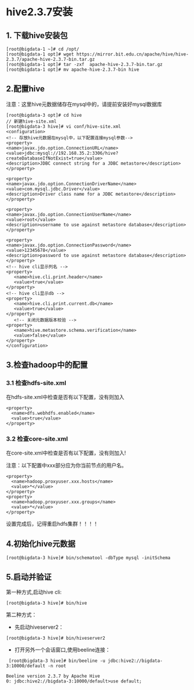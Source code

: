 # hive2.3.7安装
## 1. 下载hive安装包
```
[root@bigdata-1 ~]# cd /opt/
[root@bigdata-1 opt]# wget https://mirror.bit.edu.cn/apache/hive/hive-2.3.7/apache-hive-2.3.7-bin.tar.gz
[root@bigdata-1 opt]# tar -zxf  apache-hive-2.3.7-bin.tar.gz
[root@bigdata-1 opt]# mv apache-hive-2.3.7-bin hive
```
## 2.配置hive
注意：这里hive元数据储存在mysql中的，请提前安装好mysql数据库

```
[root@bigdata-3 opt]# cd hive
// 新建hive-site.xml
[root@bigdata-3 hive]# vi conf/hive-site.xml 
<configuration>
<!-- 存放hive元数据在mysql中，以下配置连接mysql参数-->
<property>
<name>javax.jdo.option.ConnectionURL</name>
<value>jdbc:mysql://192.168.35.2:3306/hive?createDatabaseIfNotExist=true</value>
<description>JDBC connect string for a JDBC metastore</description>
</property>

<property>
<name>javax.jdo.option.ConnectionDriverName</name>
<value>com.mysql.jdbc.Driver</value>
<description>Driver class name for a JDBC metastore</description>
</property>

<property>
<name>javax.jdo.option.ConnectionUserName</name>
<value>root</value>
<description>username to use against metastore database</description>
</property>

<property>
<name>javax.jdo.option.ConnectionPassword</name>
<value>12345678</value>
<description>password to use against metastore database</description>
</property>
<!-- hive cli显示列名 -->
<property>
   <name>hive.cli.print.header</name>
   <value>true</value>
</property>
<!-- hive cli显示db -->
<property>
   <name>hive.cli.print.current.db</name>
   <value>true</value>
</property>
   <!-- 关闭元数据版本校验 -->
<property>
   <name>hive.metastore.schema.verification</name>
   <value>false</value>
</property>
</configuration>
```
## 3.检查hadoop中的配置
### 3.1 检查hdfs-site.xml
在hdfs-site.xml中检查是否有以下配置，没有则加入

```
<property>
  <name>dfs.webhdfs.enabled</name>
  <value>true</value>
</property>
```
### 3.2 检查core-site.xml
在core-site.xml中检查是否有以下配置，没有则加入!

注意：以下配置中xxx部分应为你当前节点的用户名。

```
<property>
  <name>hadoop.proxyuser.xxx.hosts</name>
  <value>*</value>
</property>
<property>
  <name>hadoop.proxyuser.xxx.groups</name>
  <value>*</value>
</property>
```
设置完成后，记得重启hdfs集群！！！！
## 4.初始化hive元数据

```
[root@bigdata-3 hive]# bin/schematool -dbType mysql -initSchema
```
## 5.启动并验证
第一种方式,启动hive cli:

```
[root@bigdata-3 hive]# bin/hive
```
第二种方式：
* 先启动hiveserver2：

```
[root@bigdata-3 hive]# bin/hiveserver2 
```
* 打开另外一个会话窗口,使用beeline连接：

```
 [root@bigdata-3 hive]# bin/beeline -u jdbc:hive2://bigdata-3:10000/default -n root
 
Beeline version 2.3.7 by Apache Hive
0: jdbc:hive2://bigdata-3:10000/default>use default;
```

